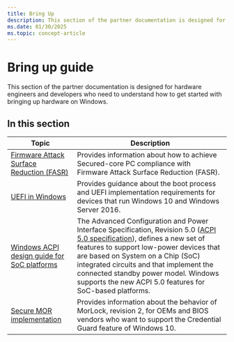 ```yaml
---
title: Bring Up
description: This section of the partner documentation is designed for hardware engineers and developers who need to understand how to get started with bringing up hardware on Windows.
ms.date: 01/30/2025
ms.topic: concept-article
---
```


# Bring up guide

This section of the partner documentation is designed for hardware engineers and developers who need to understand how to get started with bringing up hardware on Windows.

## In this section

| Topic | Description |
|--|--|
| [Firmware Attack Surface Reduction (FASR)](firmware-attack-surface-reduction.md) | Provides information about how to achieve Secured-core PC compliance with Firmware Attack Surface Reduction (FASR). |
| [UEFI in Windows](minimum-uefi-requirements-for-windows-on-soc-platforms.md) | Provides guidance about the boot process and UEFI implementation requirements for devices that run Windows 10 and Windows Server 2016. |
| [Windows ACPI design guide for SoC platforms](windows-acpi-design-guide-for-soc-platforms.md) | The Advanced Configuration and Power Interface Specification, Revision 5.0 ([ACPI 5.0 specification](https://uefi.org/specifications)), defines a new set of features to support low-power devices that are based on System on a Chip (SoC) integrated circuits and that implement the connected standby power model. Windows supports the new ACPI 5.0 features for SoC-based platforms. |
| [Secure MOR implementation](device-guard-requirements.md) | Provides information about the behavior of MorLock, revision 2, for OEMs and BIOS vendors who want to support the Credential Guard feature of Windows 10. |
